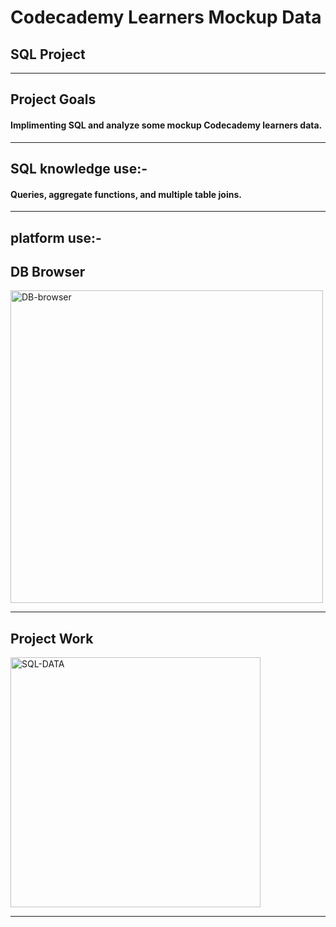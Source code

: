 # Codecademy Learners Mockup Data
## SQL Project
-----

## Project Goals

#### Implimenting SQL and analyze some mockup Codecademy learners data.
-----

## SQL knowledge use:-

####  Queries, aggregate functions, and multiple table joins. 
-----
##  platform use:-

## DB Browser



<img src="https://github.com/Shekhar2298/-Sql-Mocup-data-Project/assets/131153230/81dbec4c-7f75-4bab-b98b-5b94b7cdf27f" alt="DB-browser" width="500" height="500"/>

-----
## Project Work


<img src="https://github.com/Shekhar2298/-Sql-Mocup-data-Project/assets/131153230/45d64206-cef9-4b79-9fa8-e713afecf1f8" alt="SQL-DATA" width="400" height="400"/> 


----
